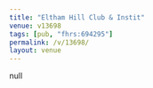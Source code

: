 ```yaml
---
title: "Eltham Hill Club & Instit"
venue: v13698
tags: [pub, "fhrs:694295"]
permalink: /v/13698/
layout: venue
---
```

null